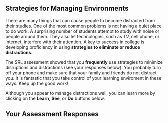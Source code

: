 ## Strategies for Managing Environments

There are many things that can cause people to become distracted from their studies. One of the most common problems is not having a quiet place to do work. A surprising number of students attempt to study with noise or people around them. They also let technologies, such as TV, cell phone, or internet, interfere with their attention. A key to success in college is developing proficiency in using **strategies to eliminate or reduce distractions**.

The SRL assessment showed that you **frequently** use strategies to minimize disruptions and distractions (see your responses below). You probably turn off your phone and make sure that your family and friends do not distract you. It is fantastic that you take control of your learning enviroment in these ways. Keep up the good work! 

Although you appear to manage distractions well, you can learn more by clicking on the **Learn**, **See**, or **Do** buttons below.

## Your Assessment Responses
